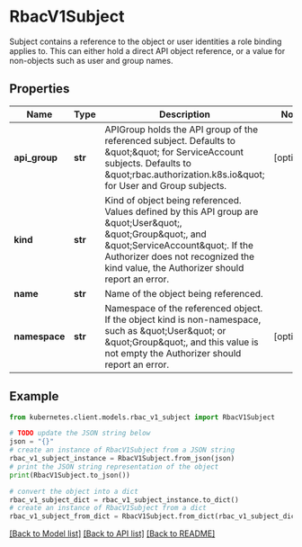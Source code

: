 # RbacV1Subject

Subject contains a reference to the object or user identities a role binding applies to.  This can either hold a direct API object reference, or a value for non-objects such as user and group names.

## Properties

Name | Type | Description | Notes
------------ | ------------- | ------------- | -------------
**api_group** | **str** | APIGroup holds the API group of the referenced subject. Defaults to \&quot;\&quot; for ServiceAccount subjects. Defaults to \&quot;rbac.authorization.k8s.io\&quot; for User and Group subjects. | [optional] 
**kind** | **str** | Kind of object being referenced. Values defined by this API group are \&quot;User\&quot;, \&quot;Group\&quot;, and \&quot;ServiceAccount\&quot;. If the Authorizer does not recognized the kind value, the Authorizer should report an error. | 
**name** | **str** | Name of the object being referenced. | 
**namespace** | **str** | Namespace of the referenced object.  If the object kind is non-namespace, such as \&quot;User\&quot; or \&quot;Group\&quot;, and this value is not empty the Authorizer should report an error. | [optional] 

## Example

```python
from kubernetes.client.models.rbac_v1_subject import RbacV1Subject

# TODO update the JSON string below
json = "{}"
# create an instance of RbacV1Subject from a JSON string
rbac_v1_subject_instance = RbacV1Subject.from_json(json)
# print the JSON string representation of the object
print(RbacV1Subject.to_json())

# convert the object into a dict
rbac_v1_subject_dict = rbac_v1_subject_instance.to_dict()
# create an instance of RbacV1Subject from a dict
rbac_v1_subject_from_dict = RbacV1Subject.from_dict(rbac_v1_subject_dict)
```
[[Back to Model list]](../README.md#documentation-for-models) [[Back to API list]](../README.md#documentation-for-api-endpoints) [[Back to README]](../README.md)


